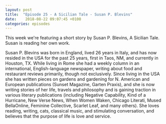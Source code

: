 ```yaml
---
layout: post
title:  "Episode 25 - A Sicilian Tale - Susan P. Blevins"
date:    2018-08-22 09:07:45 +0100
categories: episodes
---
```


This week we're featuring a short story by Susan P. Blevins, A
Sicilian Tale. Susan is reading her own work.

Susan P. Blevins was born in England, lived 26 years in Italy, and has now resided in the USA for the past 25 years, first in Taos, NM, and currently in Houston, TX. While living in Rome she had a weekly column in an international, English-language newspaper, writing about food and restaurant reviews primarily, though not exclusively. Since living in the USA she has written pieces on gardens and gardening for N. American and European publications (Sunset Magazine, Garten Praxis), and she is now writing stories of her life, travels and philosophy and is gaining traction in various literary publications (including Negative Capability, Kind of a Hurricane, New Verse News, When Women Waken, Chicago Literati, Mused BellaOnline, Feminine Collective, Scarlet Leaf, and many others). She loves reading, writing, cats, classical music, and stimulating conversation, and believes that the purpose of life is love and service.
